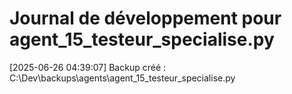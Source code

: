 # Journal de développement pour agent_15_testeur_specialise.py

[2025-06-26 04:39:07] Backup créé : C:\Dev\backups\agents\agent_15_testeur_specialise.py
